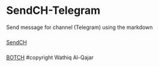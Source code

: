 # SendCH-Telegram
Send message for channel (Telegram) using the markdown
###
[SendCH](https://sendch-wathiq.c9users.io/SendCH-Telegram/)
###
[BOTCH](https://telegram.me/SendCHBOT)
#copyright
Wathiq Al-Qajar
